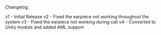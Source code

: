 Changelog:

v1 - Initial Release
v2 - Fixed the earpiece not working throughout the system
v3 - Fixed the earpiece not working during call
v4 - Converted to Unity module and added AML support
